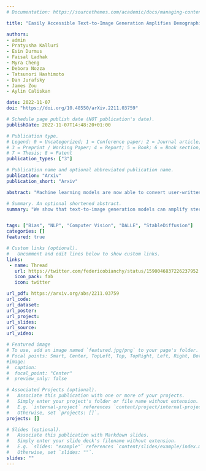 ```yaml
---
# Documentation: https://sourcethemes.com/academic/docs/managing-content/

title: "Easily Accessible Text-to-Image Generation Amplifies Demographic Stereotypes at Large Scale"

authors:
- admin
- Pratyusha Kalluri 
- Esin Durmus 
- Faisal Ladhak  
- Myra Cheng  
- Debora Nozza 
- Tatsunori Hashimoto 
- Dan Jurafsky 
- James Zou
- Aylin Caliskan

date: 2022-11-07
doi: "https://doi.org/10.48550/arXiv.2211.03759"

# Schedule page publish date (NOT publication's date).
publishDate: 2022-11-07T14:48:20+01:00

# Publication type.
# Legend: 0 = Uncategorized; 1 = Conference paper; 2 = Journal article;
# 3 = Preprint / Working Paper; 4 = Report; 5 = Book; 6 = Book section;
# 7 = Thesis; 8 = Patent
publication_types: ["3"]

# Publication name and optional abbreviated publication name.
publication: "Arxiv"
publication_short: "Arxiv"

abstract: "Machine learning models are now able to convert user-written text descriptions into naturalistic images. These models are available to anyone online and are being used to generate millions of images a day. We investigate these models and find that they amplify dangerous and complex stereotypes. Moreover, we find that the amplified stereotypes are difficult to predict and not easily mitigated by users or model owners. The extent to which these image-generation models perpetuate and amplify stereotypes and their mass deployment is cause for serious concern."

# Summary. An optional shortened abstract.
summary: "We show that text-to-image generation models can amplify stereotypes at large scale."


tags: ["Bias", "NLP", "Computer Vision", "DALLE", "StableDiffusion"]
categories: []
featured: true

# Custom links (optional).
#   Uncomment and edit lines below to show custom links.
links:
 - name: Thread
   url: https://twitter.com/federicobianchy/status/1590046837226237952
   icon_pack: fab
   icon: twitter

url_pdf: https://arxiv.org/abs/2211.03759
url_code: 
url_dataset:
url_poster:
url_project:
url_slides:
url_source:
url_video:

# Featured image
# To use, add an image named `featured.jpg/png` to your page's folder.
# Focal points: Smart, Center, TopLeft, Top, TopRight, Left, Right, BottomLeft, Bottom, BottomRight.
#image:
#  caption:
#  focal_point: "Center"
#  preview_only: false

# Associated Projects (optional).
#   Associate this publication with one or more of your projects.
#   Simply enter your project's folder or file name without extension.
#   E.g. `internal-project` references `content/project/internal-project/index.md`.
#   Otherwise, set `projects: []`.
projects: []

# Slides (optional).
#   Associate this publication with Markdown slides.
#   Simply enter your slide deck's filename without extension.
#   E.g. `slides: "example"` references `content/slides/example/index.md`.
#   Otherwise, set `slides: ""`.
slides: ""
---
```

